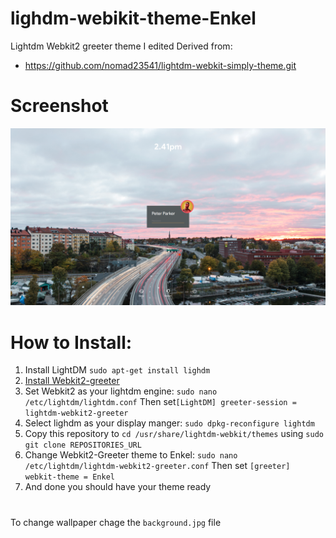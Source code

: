 # lighdm-webikit-theme-Enkel
Lightdm Webkit2 greeter theme I edited
Derived from:
- https://github.com/nomad23541/lightdm-webkit-simply-theme.git

# Screenshot
![alt text](https://github.com/TophC7/Enkel/blob/master/screenshot.png?raw=true)

# How to Install:
  1. Install LightDM `sudo apt-get install lighdm`
  2. [Install Webkit2-greeter](https://software.opensuse.org/download.html?project=home:antergos&package=lightdm-webkit2-greeter "webkit2-greeter")
  3. Set Webkit2 as your lightdm engine: `sudo nano /etc/lightdm/lightdm.conf` Then set`[LightDM] greeter-session = lightdm-webkit2-greeter`
  4. Select lighdm as your display manger: `sudo dpkg-reconfigure lightdm`
  5. Copy this repository to `cd /usr/share/lightdm-webkit/themes` using `sudo git clone REPOSITORIES_URL`
  6. Change Webkit2-Greeter theme to Enkel: `sudo nano /etc/lightdm/lightdm-webkit2-greeter.conf` Then set `[greeter]
  webkit-theme = Enkel`
  7. And done you should have your theme ready

# #
To change wallpaper chage the `background.jpg` file
